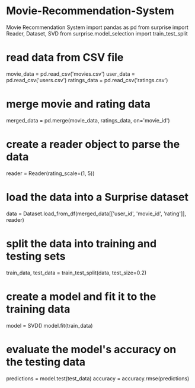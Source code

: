 # Movie-Recommendation-System
Movie Recommendation System 
import pandas as pd
from surprise import Reader, Dataset, SVD
from surprise.model_selection import train_test_split

# read data from CSV file
movie_data = pd.read_csv('movies.csv')
user_data = pd.read_csv('users.csv')
ratings_data = pd.read_csv('ratings.csv')

# merge movie and rating data
merged_data = pd.merge(movie_data, ratings_data, on='movie_id')

# create a reader object to parse the data
reader = Reader(rating_scale=(1, 5))

# load the data into a Surprise dataset
data = Dataset.load_from_df(merged_data[['user_id', 'movie_id', 'rating']], reader)

# split the data into training and testing sets
train_data, test_data = train_test_split(data, test_size=0.2)

# create a model and fit it to the training data
model = SVD()
model.fit(train_data)

# evaluate the model's accuracy on the testing data
predictions = model.test(test_data)
accuracy = accuracy.rmse(predictions)
